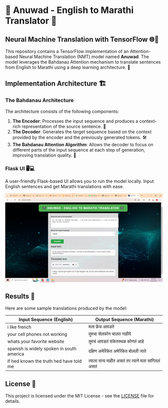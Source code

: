 # 🤖 Anuwad - English to Marathi Translator 🤖

## Neural Machine Translation with TensorFlow 🌐💬

This repository contains a TensorFlow implementation of an Attention-based Neural Machine Translation (NMT) model named **Anuwad**. The model leverages the Bahdanau Attention mechanism to translate sentences from English to Marathi using a deep learning architecture. 🚀

## Implementation Architecture 🏗️

### The Bahdanau Architecture

The architecture consists of the following components:

1. **The Encoder**: Processes the input sequence and produces a context-rich representation of the source sentence. 📖
2. **The Decoder**: Generates the target sequence based on the context provided by the encoder and the previously generated tokens. 🛠️
3. **The Bahdanau Attention Algorithm**: Allows the decoder to focus on different parts of the input sequence at each step of generation, improving translation quality. 🌟


### Flask UI 🖥️💻

A user-friendly Flask-based UI allows you to run the model locally. Input English sentences and get Marathi translations with ease.

![Flask UI](Demo/demo.png)


## Results 🎯

Here are some sample translations produced by the model:

| Input Sequence (English)                               | Output Sequence (Marathi)                                |
|--------------------------------------------------------|----------------------------------------------------------|
| i like french                                          | मला फ्रेंच आवडते                                         |
| your cell phones not working                          | तुमचा सेलफोन चालत नाहीये                                |
| whats your favorite website                           | तुमचं आवडतं संकेतस्थळ कोणतं आहे                        |
| spanish is widely spoken in south america              | दक्षिण अमेरिकेत अमेरिकेत बोलली जाते                    |
| if hed known the truth hed have told me               | त्याला सत्य माहीत असतं तर त्याने मला सांगितलं असतं        |

## License 📜

This project is licensed under the MIT License - see the [LICENSE](LICENSE) file for details.
